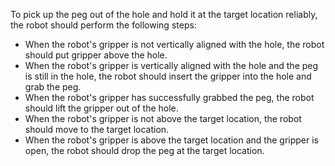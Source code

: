 To pick up the peg out of the hole and hold it at the target location reliably, the robot should perform the following steps:

- When the robot's gripper is not vertically aligned with the hole, the robot should put gripper above the hole.
- When the robot's gripper is vertically aligned with the hole and the peg is still in the hole, the robot should insert the gripper into the hole and grab the peg.
- When the robot's gripper has successfully grabbed the peg, the robot should lift the gripper out of the hole.
- When the robot's gripper is not above the target location, the robot should move to the target location.
- When the robot's gripper is above the target location and the gripper is open, the robot should drop the peg at the target location.